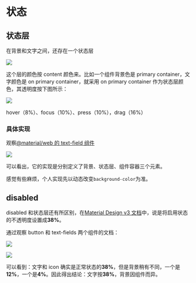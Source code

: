 # 状态

## 状态层

在背景和文字之间，还存在一个状态层

![](https://lh3.googleusercontent.com/qxvTFAHPEnP5p1L9Hr2F6_p-doSHs6LZBsn95my3Ls_k5bfJEg2YI3ygL2ALT38eAnWv5dQDHlnFYsq6TsbEaBqc5Xz1YNN6m5l_i1HgsYWQ=s0)

这个层的颜色按 content 颜色来。比如一个组件背景色是 primary container，文字颜色是 on primary container，就采用 on primary container 作为状态层颜色，其透明度按下图所示：

![](https://lh3.googleusercontent.com/EUs1U6XOcLtSeua57AwLOI9hfoUOXSPvqin7KqRdW6DZ5QWskOXWNYRinFNNxMHRecgqH-im2YKjIBmcps36beA4A6xYwEdlacJelogPMTJOfA=s0)

hover（8%）、focus（10%）、press（10%），drag（16%）

### 具体实现

观察[@material/web 的 text-field 组件](https://material-web.dev/components/text-field/#input-type)

![](https://img.wangj.top/image.7p3i8axh37.webp)

可以看出，它的实现是分别定义了背景、状态层、组件容器三个元素。

感觉有些麻烦，个人实现先以动态改变`background-color`为准。

## disabled

disabled 和状态层还有所区别，在[Material Design v3 文档](https://m3.material.io/foundations/interaction/states/applying-states)中，说是将启用状态的不透明度设置成**38%**。

通过观察 button 和 text-fields 两个组件的文档：

![](https://img.wangj.top/image.3nritx6p4k.webp)

![](https://img.wangj.top/image.54xnvocin8.webp)

可以看到：文字和 icon 确实是正常状态的**38%**，但是背景稍有不同，一个是**12%**，一个是**4%**。因此得出结论：文字按**38%**，背景因组件而异。
